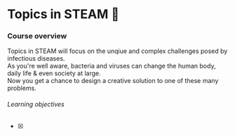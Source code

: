 # Topics in STEAM&nbsp;:calendar:

### Course overview 
Topics in STEAM will focus on the unqiue and complex challenges posed by infectious diseases.\
As you're well aware, bacteria and viruses can change the human body, daily life & even society at large.\
Now you get a chance to design a creative solution to one of these many problems.
  ###### Learning objectives
  - [x] 
